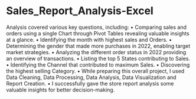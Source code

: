 # Sales_Report_Analysis-Excel

Analysis covered various key questions, including:
•	Comparing sales and orders using a single Chart through Pivot Tables revealing valuable insights at a glance. 
•	Identifying the month with highest sales and Orders. 
•	Determining the gender that made more purchases in 2022, enabling target market strategies. 
•	Analyzing the different order status in 2022 providing an overview of transactions. 
•	Listing the top 5 States contributing to Sales. 
•	Identifying the Channel that contributed to maximum Sales. 
•	Discovering the highest selling Category. 
•	While preparing this overall project, I used Data Cleaning, Data Processing, Data Analysis, Data Visualization and Report Creation.
•	I successfully gave the store report analysis some valuable insights for better decision-making.
